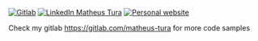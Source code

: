 [![Gitlab](https://shields.io/badge/gitlab-matheus_tura-orange?logo=gitlab&style=flat)](https://gitlab.com/matheus-tura)  [![LinkedIn Matheus Tura](https://img.shields.io/badge/matheus%20tura-blue?style=flat&logo=linkedin&logoColor=white)](https://www.linkedin.com/in/matheus-tura/) [![Personal website](https://img.shields.io/badge/visit-zatura.me-black)](https://zatura.me)

Check my gitlab https://gitlab.com/matheus-tura for more code samples
<!--
**Zatura/Zatura** is a ✨ _special_ ✨ repository because its `README.md` (this file) appears on your GitHub profile.

Here are some ideas to get you started:

- 🔭 I’m currently working on ...
- 🌱 I’m currently learning ...
- 👯 I’m looking to collaborate on ...
- 🤔 I’m looking for help with ...
- 💬 Ask me about ...
- 📫 How to reach me: ...
- 😄 Pronouns: ...
- ⚡ Fun fact: ...
-->
